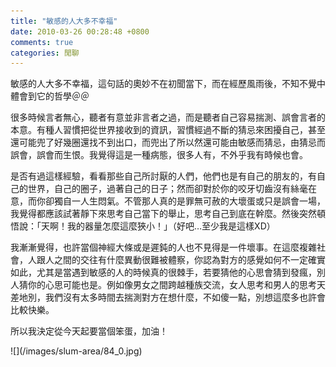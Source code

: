 ```yaml
---
title: "敏感的人大多不幸福"
date: 2010-03-26 00:28:48 +0800
comments: true
categories: 閒聊
---
```

<p>敏感的人大多不幸福，這句話的奧妙不在初聞當下，而在經歷風雨後，不知不覺中體會到它的哲學＠＠</p><p>很多時候言者無心，聽者有意並非言者之過，而是聽者自己容易揣測、誤會言者的本意。有種人習慣把從世界接收到的資訊，習慣經過不斷的猜忌來困擾自己，甚至還可能兜了好幾圈還找不到出口，而兜出了所以然還可能由敏感而猜忌，由猜忌而誤會，誤會而生恨。我覺得這是一種病態，很多人有，不外乎我有時候也會。</p><p>是否有過這樣經驗，看看那些自己所討厭的人們，他們也是有自己的朋友的，有自己的世界，自己的圈子，過著自己的日子；然而卻對於你的咬牙切齒沒有絲毫在意，而你卻獨自一人生悶氣。不管那人真的是罪無可赦的大壞蛋或只是誤會一場，我覺得都應該試著靜下來思考自己當下的舉止，思考自己到底在幹麼。然後突然頓悟說：「天啊！我的器量怎麼這麼狹小！」（好吧&hellip;至少我是這樣XD）</p><p>我漸漸覺得，也許當個神經大條或是遲鈍的人也不見得是一件壞事。在這麼複雜社會，人跟人之間的交往有什麼異動很難被體察，你認為對方的感覺如何不一定確實如此，尤其是當遇到敏感的人的時候真的很棘手，若要猜他的心思會猜到發瘋，別人猜你的心思可能也是。例如像男女之間跨越種族交流，女人思考和男人的思考天差地別，我們沒有太多時間去揣測對方在想什麼，不如傻一點，別想這麼多也許會比較快樂。</p><p>所以我決定從今天起要當個笨蛋，加油！</p><p>![](/images/slum-area/84_0.jpg)<br /><br /></p>
